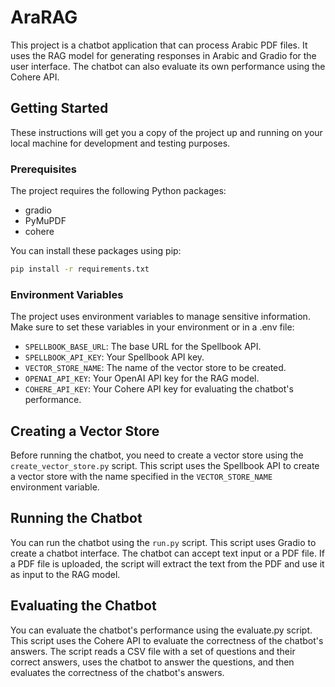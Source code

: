 # AraRAG
This project is a chatbot application that can process Arabic PDF files. It uses the RAG model for generating responses in Arabic and Gradio for the user interface. The chatbot can also evaluate its own performance using the Cohere API.

## Getting Started
These instructions will get you a copy of the project up and running on your local machine for development and testing purposes.

### Prerequisites
The project requires the following Python packages:
- gradio
- PyMuPDF
- cohere

You can install these packages using pip:
```bash
pip install -r requirements.txt
```
### Environment Variables
The project uses environment variables to manage sensitive information. Make sure to set these variables in your environment or in a .env file:
- `SPELLBOOK_BASE_URL`: The base URL for the Spellbook API.
- `SPELLBOOK_API_KEY`: Your Spellbook API key.
- `VECTOR_STORE_NAME`: The name of the vector store to be created.
- `OPENAI_API_KEY`: Your OpenAI API key for the RAG model.
- `COHERE_API_KEY`: Your Cohere API key for evaluating the chatbot's performance.

## Creating a Vector Store
Before running the chatbot, you need to create a vector store using the `create_vector_store.py` script. This script uses the Spellbook API to create a vector store with the name specified in the `VECTOR_STORE_NAME` environment variable.

## Running the Chatbot
You can run the chatbot using the `run.py` script. This script uses Gradio to create a chatbot interface. The chatbot can accept text input or a PDF file. If a PDF file is uploaded, the script will extract the text from the PDF and use it as input to the RAG model.

## Evaluating the Chatbot
You can evaluate the chatbot's performance using the evaluate.py script. This script uses the Cohere API to evaluate the correctness of the chatbot's answers. The script reads a CSV file with a set of questions and their correct answers, uses the chatbot to answer the questions, and then evaluates the correctness of the chatbot's answers.